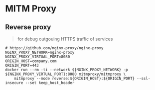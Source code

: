 # MITM Proxy

## Reverse proxy

> for debug outgouing HTTPS traffic of services

```
# https://github.com/nginx-proxy/nginx-proxy
NGINX_PROXY_NETWORK=nginx-proxy
NGINX_PROXY_VIRTUAL_PORT=8080
ORIGIN_HOST=company.com
ORIGIN_PORT=443
docker run --rm -ti --network ${NGINX_PROXY_NETWORK} -p ${NGINX_PROXY_VIRTUAL_PORT}:8080 mitmproxy/mitmproxy \
    mitmproxy --mode reverse:${ORIGIN_HOST}:${ORIGIN_PORT} --ssl-insecure --set keep_host_header
```
